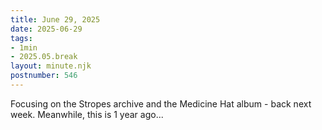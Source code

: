 ```yaml
---
title: June 29, 2025
date: 2025-06-29
tags: 
- 1min
- 2025.05.break
layout: minute.njk
postnumber: 546
---
```

Focusing on the Stropes archive and the Medicine Hat album - back next week. Meanwhile, this is 1 year ago...